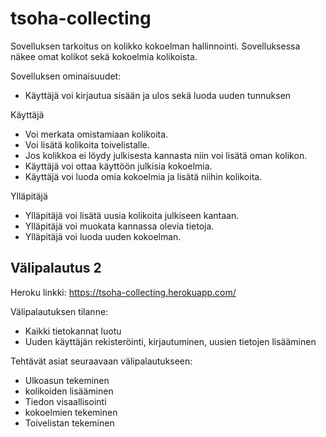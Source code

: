 # tsoha-collecting

Sovelluksen tarkoitus on kolikko kokoelman hallinnointi. 
Sovelluksessa näkee omat kolikot sekä kokoelmia kolikoista.

Sovelluksen ominaisuudet:
- Käyttäjä voi kirjautua sisään ja ulos sekä luoda uuden tunnuksen

Käyttäjä
- Voi merkata omistamiaan kolikoita.
- Voi lisätä kolikoita toivelistalle.
- Jos kolikkoa ei löydy julkisesta kannasta niin voi lisätä oman kolikon.
- Käyttäjä voi ottaa käyttöön julkisia kokoelmia.
- Käyttäjä voi luoda omia kokoelmia ja lisätä niihin kolikoita.


Ylläpitäjä
- Ylläpitäjä voi lisätä uusia kolikoita julkiseen kantaan.
- Ylläpitäjä voi muokata kannassa olevia tietoja.
- Ylläpitäjä voi luoda uuden kokoelman.

## Välipalautus 2

Heroku linkki:
https://tsoha-collecting.herokuapp.com/

Välipalautuksen tilanne:
- Kaikki tietokannat luotu
- Uuden käyttäjän rekisteröinti, kirjautuminen, uusien tietojen lisääminen

Tehtävät asiat seuraavaan välipalautukseen:
- Ulkoasun tekeminen
- kolikoiden lisääminen
- Tiedon visaallisointi
- kokoelmien tekeminen
- Toivelistan tekeminen
